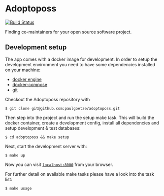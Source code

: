 # Adoptoposs

[![Build Status](https://github.com/paulgoetze/adoptoposs/workflows/Elixir%20CI/badge.svg)](https://github.com/paulgoetze/adoptoposs/workflows/Elixir%20CI/badge.svg)

Finding co-maintainers for your open source software project. 

## Development setup

The app comes with a docker image for development. 
In order to setup the development environment you need to have some dependencies installed on your machine:

- [docker engine](https://docs.docker.com/install/)
- [docker-compose](https://docs.docker.com/compose/install/)
- [git](https://git-scm.com/downloads)

Checkout the Adoptoposs repository with

```
$ git clone git@github.com:paulgoetze/adoptoposs.git
```

Then step into the project and run the setup make task. This will build the docker container, create a development config, install all dependencies and setup development & test databases:

```
$ cd adoptoposs && make setup
```

Next, start the development server with:

```
$ make up
```

Now you can visit [`localhost:8000`](http://localhost:8000) from your browser.


For further detail on available make tasks please have a look into the task list:

```
$ make usage
```
